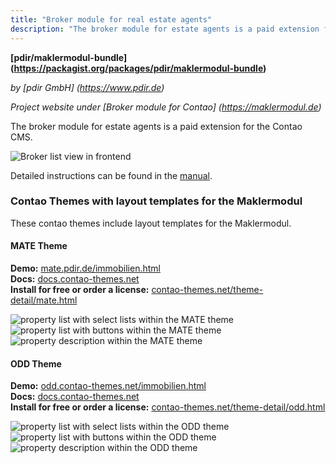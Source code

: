 ```yaml
---
title: "Broker module for real estate agents"
description: "The broker module for estate agents is a paid extension for the Contao CMS."
---
```


**[pdir/maklermodul-bundle] (https://packagist.org/packages/pdir/maklermodul-bundle)**

_by [pdir GmbH] (https://www.pdir.de)_

_Project website under [Broker module for Contao] (https://maklermodul.de)_

The broker module for estate agents is a paid extension for the Contao CMS.

![Broker list view in frontend](/de/extensions/images/de/maklermodul-bundle-frontend.png)

Detailed instructions can be found in the [manual](https://docs.pdir.de/#/maklermodul/index).

### Contao Themes with layout templates for the Maklermodul

These contao themes include layout templates for the Maklermodul.

#### MATE Theme

**Demo:** [mate.pdir.de/immobilien.html](https://mate.pdir.de/immobilien.html)  
**Docs:** [docs.contao-themes.net](https://docs.contao-themes.net/#/mate_theme/maklermodul)  
**Install for free or order a license:** [contao-themes.net/theme-detail/mate.html](https://contao-themes.net/theme-detail/mate.html)  

![property list with select lists within the MATE theme](/de/extensions/images/en/maklermodul_mate_liste_selects_en.png?width=150px) 
![property list with buttons within the MATE theme](/de/extensions/images/en/maklermodul_mate_liste_buttons_en.png?width=150px) 
![property description within the MATE theme](/de/extensions/images/en/maklermodul_mate_details_en.png?width=150px)

#### ODD Theme

**Demo:** [odd.contao-themes.net/immobilien.html](https://odd.contao-themes.net/immobilien.html)  
**Docs:** [docs.contao-themes.net](https://docs.contao-themes.net/#/odd_theme/odd-maklermodul)  
**Install for free or order a license:** [contao-themes.net/theme-detail/odd.html](https://contao-themes.net/theme-detail/odd.html)  

![property list with select lists within the ODD theme](/de/extensions/images/en/maklermodul_odd_liste_selects_en.png?width=150px) 
![property list with buttons within the ODD theme](/de/extensions/images/en/maklermodul_odd_liste_buttons_en.png?width=150px) 
![property description within the ODD theme](/de/extensions/images/en/maklermodul_odd_details_en.png?width=150px)
